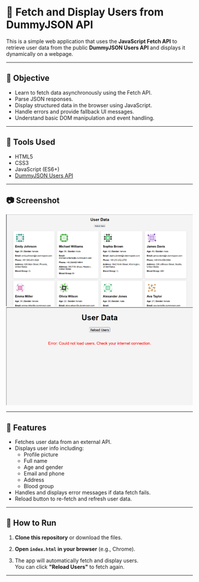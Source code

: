 # 👥 Fetch and Display Users from DummyJSON API

This is a simple web application that uses the **JavaScript Fetch API** to retrieve user data from the public **DummyJSON Users API** and displays it dynamically on a webpage.

---

## 📌 Objective

- Learn to fetch data asynchronously using the Fetch API.
- Parse JSON responses.
- Display structured data in the browser using JavaScript.
- Handle errors and provide fallback UI messages.
- Understand basic DOM manipulation and event handling.

---

## 🔧 Tools Used

- HTML5
- CSS3
- JavaScript (ES6+)
- [DummyJSON Users API](https://dummyjson.com/users)

---

## 📷 Screenshot

![Screenshot](./Screenshots/ss1.png) 
![Screenshot](./Screenshots/ss3.png) 
<!-- Replace with your screenshot file if available -->

---

## 🚀 Features

- Fetches user data from an external API.
- Displays user info including:
  - Profile picture
  - Full name
  - Age and gender
  - Email and phone
  - Address
  - Blood group
- Handles and displays error messages if data fetch fails.
- Reload button to re-fetch and refresh user data.

---

## 🧪 How to Run

1. **Clone this repository** or download the files.

2. **Open `index.html` in your browser** (e.g., Chrome).

3. The app will automatically fetch and display users.  
   You can click **"Reload Users"** to fetch again.

---



